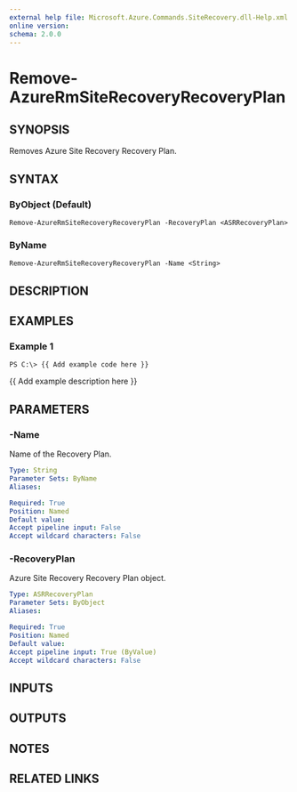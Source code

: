 ```yaml
---
external help file: Microsoft.Azure.Commands.SiteRecovery.dll-Help.xml
online version: 
schema: 2.0.0
---
```


# Remove-AzureRmSiteRecoveryRecoveryPlan
## SYNOPSIS
Removes Azure Site Recovery Recovery Plan.

## SYNTAX

### ByObject (Default)
```
Remove-AzureRmSiteRecoveryRecoveryPlan -RecoveryPlan <ASRRecoveryPlan>
```

### ByName
```
Remove-AzureRmSiteRecoveryRecoveryPlan -Name <String>
```

## DESCRIPTION

## EXAMPLES

### Example 1
```
PS C:\> {{ Add example code here }}
```

{{ Add example description here }}

## PARAMETERS

### -Name
Name of the Recovery Plan.

```yaml
Type: String
Parameter Sets: ByName
Aliases: 

Required: True
Position: Named
Default value: 
Accept pipeline input: False
Accept wildcard characters: False
```

### -RecoveryPlan
Azure Site Recovery Recovery Plan object.

```yaml
Type: ASRRecoveryPlan
Parameter Sets: ByObject
Aliases: 

Required: True
Position: Named
Default value: 
Accept pipeline input: True (ByValue)
Accept wildcard characters: False
```

## INPUTS

## OUTPUTS

## NOTES

## RELATED LINKS

